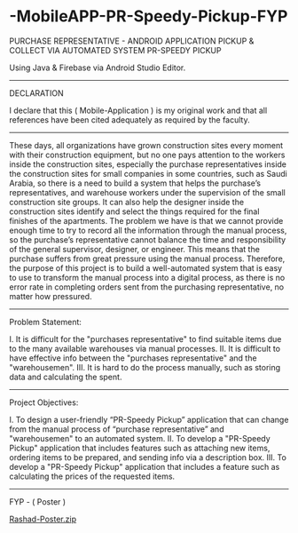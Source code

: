 # -MobileAPP-PR-Speedy-Pickup-FYP
PURCHASE REPRESENTATIVE - ANDROID APPLICATION  PICKUP & COLLECT VIA AUTOMATED SYSTEM PR-SPEEDY PICKUP

Using Java & Firebase via Android Studio Editor.

____

DECLARATION

I declare that this ( Mobile-Application ) is my original work and that all references have been cited adequately as required by the faculty.

______________________________

These days, all organizations have grown construction sites every moment with their construction equipment, but no one pays attention to the workers inside the construction sites, especially the purchase representatives inside the construction sites for small companies in some countries, such as Saudi Arabia, so there is a need to build a system that helps the purchase’s representatives, and warehouse workers under the supervision of the small construction site groups. It can also help the designer inside the construction sites identify and select the things required for the final finishes of the apartments. The problem we have is that we cannot provide enough time to try to record all the information through the manual process, so the purchase’s representative cannot balance the time and responsibility of the general supervisor, designer, or engineer. This means that the purchase suffers from great pressure using the manual process. Therefore, the purpose of this project is to build a well-automated system that is easy to use to transform the manual process into a digital process, as there is no error rate in completing orders sent from the purchasing representative, no matter how pressured.

___________
Problem Statement:

I.	It is difficult for the "purchases representative" to find suitable items due to the many available warehouses via manual processes.
II.	It is difficult to have effective info between the "purchases representative" and the "warehousemen".
III.	It is hard to do the process manually, such as storing data and calculating the spent.
___________
Project Objectives:

I.	To design a user-friendly “PR-Speedy Pickup” application that can change from the manual process of “purchase representative” and "warehousemen" to an automated system.
II.	To develop a "PR-Speedy Pickup" application that includes features such as attaching new items, ordering items to be prepared, and sending info via a description box.
III.	To develop a "PR-Speedy Pickup" application that includes a feature such as calculating the prices of the requested items.

_________________________

FYP - ( Poster )

[Rashad-Poster.zip](https://github.com/RashCodes/-MobileAPP-PR-Speedy-Pickup-FYP-/files/10549215/Rashad-Poster.zip)

